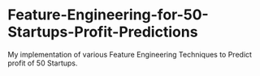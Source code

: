# Feature-Engineering-for-50-Startups-Profit-Predictions
My implementation of various Feature Engineering Techniques to Predict profit of 50 Startups.
